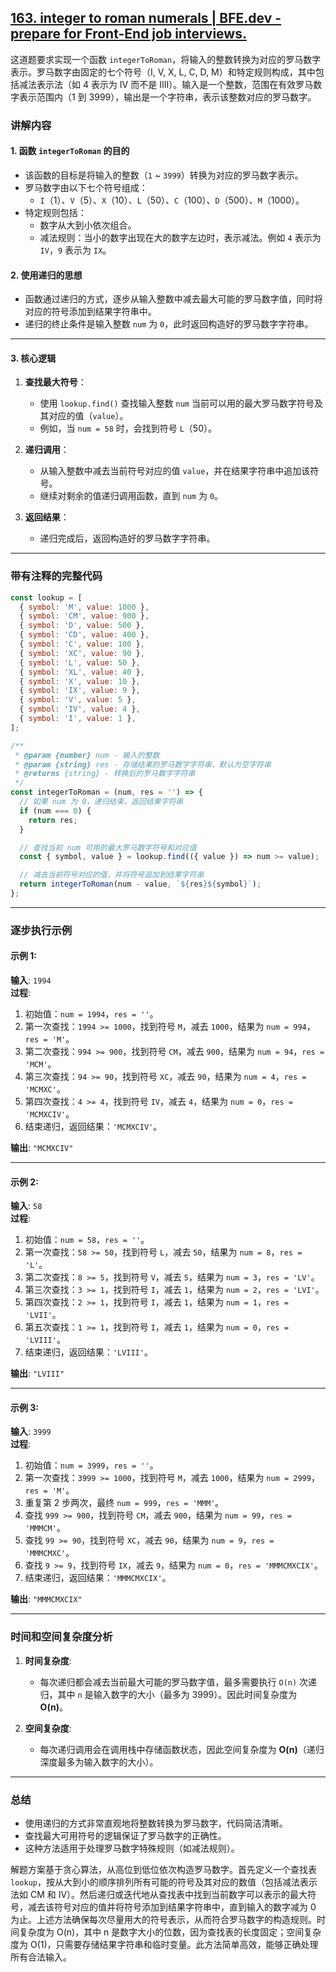 ## [163. integer to roman numerals | BFE.dev - prepare for Front-End job interviews.](https://bigfrontend.dev/problem/integer-to-roman)

这道题要求实现一个函数 `integerToRoman`，将输入的整数转换为对应的罗马数字表示。罗马数字由固定的七个符号（I, V, X, L, C, D, M）和特定规则构成，其中包括减法表示法（如 4 表示为 IV 而不是 IIII）。输入是一个整数，范围在有效罗马数字表示范围内（1 到 3999），输出是一个字符串，表示该整数对应的罗马数字。

### **讲解内容**

#### 1. **函数 `integerToRoman` 的目的**

- 该函数的目标是将输入的整数（`1` ~ `3999`）转换为对应的罗马数字表示。
- 罗马数字由以下七个符号组成：
  - `I`（1）、`V`（5）、`X`（10）、`L`（50）、`C`（100）、`D`（500）、`M`（1000）。
- 特定规则包括：
  - 数字从大到小依次组合。
  - 减法规则：当小的数字出现在大的数字左边时，表示减法。例如 `4` 表示为 `IV`，`9` 表示为 `IX`。

#### 2. **使用递归的思想**

- 函数通过递归的方式，逐步从输入整数中减去最大可能的罗马数字值，同时将对应的符号添加到结果字符串中。
- 递归的终止条件是输入整数 `num` 为 `0`，此时返回构造好的罗马数字字符串。

---

#### 3. **核心逻辑**

1. **查找最大符号**：
   - 使用 `lookup.find()` 查找输入整数 `num` 当前可以用的最大罗马数字符号及其对应的值（`value`）。
   - 例如，当 `num = 58` 时，会找到符号 `L`（50）。

2. **递归调用**：
   - 从输入整数中减去当前符号对应的值 `value`，并在结果字符串中追加该符号。
   - 继续对剩余的值递归调用函数，直到 `num` 为 `0`。

3. **返回结果**：
   - 递归完成后，返回构造好的罗马数字字符串。

---

### **带有注释的完整代码**

```javascript
const lookup = [
  { symbol: 'M', value: 1000 },
  { symbol: 'CM', value: 900 },
  { symbol: 'D', value: 500 },
  { symbol: 'CD', value: 400 },
  { symbol: 'C', value: 100 },
  { symbol: 'XC', value: 90 },
  { symbol: 'L', value: 50 },
  { symbol: 'XL', value: 40 },
  { symbol: 'X', value: 10 },
  { symbol: 'IX', value: 9 },
  { symbol: 'V', value: 5 },
  { symbol: 'IV', value: 4 },
  { symbol: 'I', value: 1 },
];

/**
 * @param {number} num - 输入的整数
 * @param {string} res - 存储结果的罗马数字字符串，默认为空字符串
 * @returns {string} - 转换后的罗马数字字符串
 */
const integerToRoman = (num, res = '') => {
  // 如果 num 为 0，递归结束，返回结果字符串
  if (num === 0) {
    return res;
  }

  // 查找当前 num 可用的最大罗马数字符号和对应值
  const { symbol, value } = lookup.find(({ value }) => num >= value);

  // 减去当前符号对应的值，并将符号追加到结果字符串
  return integerToRoman(num - value, `${res}${symbol}`);
};
```

---

### **逐步执行示例**

#### 示例 1:  

**输入**: `1994`  
**过程**:  

1. 初始值：`num = 1994`，`res = ''`。  
2. 第一次查找：`1994 >= 1000`，找到符号 `M`，减去 `1000`，结果为 `num = 994`，`res = 'M'`。  
3. 第二次查找：`994 >= 900`，找到符号 `CM`，减去 `900`，结果为 `num = 94`，`res = 'MCM'`。  
4. 第三次查找：`94 >= 90`，找到符号 `XC`，减去 `90`，结果为 `num = 4`，`res = 'MCMXC'`。  
5. 第四次查找：`4 >= 4`，找到符号 `IV`，减去 `4`，结果为 `num = 0`，`res = 'MCMXCIV'`。  
6. 结束递归，返回结果：`'MCMXCIV'`。  

**输出**: `"MCMXCIV"`

---

#### 示例 2:  

**输入**: `58`  
**过程**:  

1. 初始值：`num = 58`，`res = ''`。  
2. 第一次查找：`58 >= 50`，找到符号 `L`，减去 `50`，结果为 `num = 8`，`res = 'L'`。  
3. 第二次查找：`8 >= 5`，找到符号 `V`，减去 `5`，结果为 `num = 3`，`res = 'LV'`。  
4. 第三次查找：`3 >= 1`，找到符号 `I`，减去 `1`，结果为 `num = 2`，`res = 'LVI'`。  
5. 第四次查找：`2 >= 1`，找到符号 `I`，减去 `1`，结果为 `num = 1`，`res = 'LVII'`。  
6. 第五次查找：`1 >= 1`，找到符号 `I`，减去 `1`，结果为 `num = 0`，`res = 'LVIII'`。  
7. 结束递归，返回结果：`'LVIII'`。  

**输出**: `"LVIII"`

---

#### 示例 3:  

**输入**: `3999`  
**过程**:  

1. 初始值：`num = 3999`，`res = ''`。  
2. 第一次查找：`3999 >= 1000`，找到符号 `M`，减去 `1000`，结果为 `num = 2999`，`res = 'M'`。  
3. 重复第 2 步两次，最终 `num = 999`，`res = 'MMM'`。  
4. 查找 `999 >= 900`，找到符号 `CM`，减去 `900`，结果为 `num = 99`，`res = 'MMMCM'`。  
5. 查找 `99 >= 90`，找到符号 `XC`，减去 `90`，结果为 `num = 9`，`res = 'MMMCMXC'`。  
6. 查找 `9 >= 9`，找到符号 `IX`，减去 `9`，结果为 `num = 0`，`res = 'MMMCMXCIX'`。  
7. 结束递归，返回结果：`'MMMCMXCIX'`。  

**输出**: `"MMMCMXCIX"`

---

### **时间和空间复杂度分析**

1. **时间复杂度**:  
   - 每次递归都会减去当前最大可能的罗马数字值，最多需要执行 `O(n)` 次递归，其中 `n` 是输入数字的大小（最多为 3999）。因此时间复杂度为 **O(n)**。

2. **空间复杂度**:  
   - 每次递归调用会在调用栈中存储函数状态，因此空间复杂度为 **O(n)**（递归深度最多为输入数字的大小）。

---

### **总结**

- 使用递归的方式非常直观地将整数转换为罗马数字，代码简洁清晰。
- 查找最大可用符号的逻辑保证了罗马数字的正确性。
- 这种方法适用于处理罗马数字特殊规则（如减法规则）。

解题方案基于贪心算法，从高位到低位依次构造罗马数字。首先定义一个查找表 `lookup`，按从大到小的顺序排列所有可能的符号及其对应的数值（包括减法表示法如 CM 和 IV）。然后递归或迭代地从查找表中找到当前数字可以表示的最大符号，减去该符号对应的值并将符号添加到结果字符串中，直到输入的数字减为 0 为止。上述方法确保每次尽量用大的符号表示，从而符合罗马数字的构造规则。时间复杂度为 O(n)，其中 n 是数字大小的位数，因为查找表的长度固定；空间复杂度为 O(1)，只需要存储结果字符串和临时变量。此方法简单高效，能够正确处理所有合法输入。



